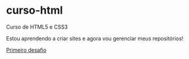# curso-html
 Curso de HTML5 e CSS3

<p>Estou aprendendo a criar sites e agora vou gerenciar meus repositórios!</p>

<a href="https://guilhermealmeida9120.github.io/curso-html/desafios/d010primeiroprojeto/android.html">Primeiro desafio</a>